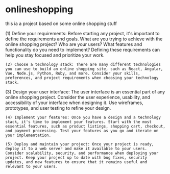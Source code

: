 # onlineshopping

this ia a project based on some online shopping stuff

   (1) Define your requirements: Before starting any project, it's important to define the requirements and goals. What are you trying to achieve with the online shopping project? Who are your users? What features and functionality do you need to implement? Defining these requirements can help you stay focused and prioritize your work.

    (2) Choose a technology stack: There are many different technologies you can use to build an online shopping site, such as React, Angular, Vue, Node.js, Python, Ruby, and more. Consider your skills, preferences, and project requirements when choosing your technology stack.

   (3) Design your user interface: The user interface is an essential part of any online shopping project. Consider the user experience, usability, and accessibility of your interface when designing it. Use wireframes, prototypes, and user testing to refine your design.

    (4) Implement your features: Once you have a design and a technology stack, it's time to implement your features. Start with the most essential features, such as product listings, shopping cart, checkout, and payment processing. Test your features as you go and iterate on your implementation.

    (5) Deploy and maintain your project: Once your project is ready, deploy it to a web server and make it available to your users. Consider scalability, security, and performance when deploying your project. Keep your project up to date with bug fixes, security updates, and new features to ensure that it remains useful and relevant to your users.
